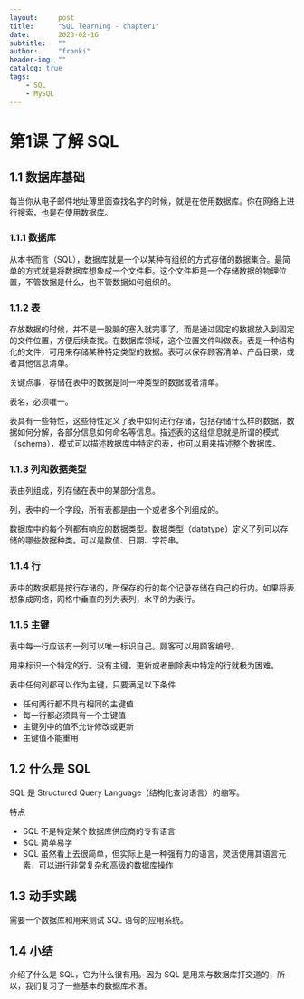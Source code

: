 ```yaml
---
layout:     post
title:      "SQL learning - chapter1"
date:       2023-02-16
subtitle:   ""
author:     "franki"
header-img: ""
catalog: true
tags:
    - SQL
    - MySQL
---
```


# 第1课 了解 SQL

## 1.1 数据库基础

每当你从电子邮件地址薄里面查找名字的时候，就是在使用数据库。你在网络上进行搜索，也是在使用数据库。

### 1.1.1 数据库

从本书而言（SQL），数据库就是一个以某种有组织的方式存储的数据集合。最简单的方式就是将数据库想象成一个文件柜。这个文件柜是一个存储数据的物理位置，不管数据是什么，也不管数据如何组织的。

### 1.1.2 表

存放数据的时候，并不是一股脑的塞入就完事了，而是通过固定的数据放入到固定的文件位置，方便后续查找。在数据库领域，这个位置文件叫做表。表是一种结构化的文件，可用来存储某种特定类型的数据。表可以保存顾客清单、产品目录，或者其他信息清单。

关键点事，存储在表中的数据是同一种类型的数据或者清单。

表名，必须唯一。

表具有一些特性，这些特性定义了表中如何进行存储，包括存储什么样的数据，数据如何分解，各部分信息如何命名等信息。描述表的这组信息就是所谓的模式（schema），模式可以描述数据库中特定的表，也可以用来描述整个数据库。

### 1.1.3 列和数据类型

表由列组成，列存储在表中的某部分信息。

列，表中的一个字段，所有表都是由一个或者多个列组成的。

数据库中的每个列都有响应的数据类型。数据类型（datatype）定义了列可以存储的哪些数据种类。可以是数值、日期、字符串。

### 1.1.4 行

表中的数据都是按行存储的，所保存的行的每个记录存储在自己的行内。如果将表想象成网络，网格中垂直的列为表列，水平的为表行。

### 1.1.5 主键

表中每一行应该有一列可以唯一标识自己。顾客可以用顾客编号。

用来标识一个特定的行。没有主键，更新或者删除表中特定的行就极为困难。

表中任何列都可以作为主键，只要满足以下条件

- 任何两行都不具有相同的主键值
- 每一行都必须具有一个主键值
- 主键列中的值不允许修改或更新
- 主键值不能重用

## 1.2 什么是 SQL

SQL 是 Structured Query Language（结构化查询语言）的缩写。

特点

- SQL 不是特定某个数据库供应商的专有语言
- SQL 简单易学
- SQL 虽然看上去很简单，但实际上是一种强有力的语言，灵活使用其语言元素，可以进行非常复杂和高级的数据库操作

## 1.3 动手实践

需要一个数据库和用来测试 SQL 语句的应用系统。

## 1.4 小结

介绍了什么是 SQL，它为什么很有用。因为 SQL 是用来与数据库打交道的，所以，我们复习了一些基本的数据库术语。
